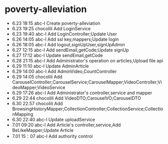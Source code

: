 # poverty-alleviation
- 6.23 18:15 abc-I Create poverty-alleviation
- 6.23 19:25 chocolili Add LoginService
- 6.23 19:40 abc-I Add LoginController;Update User
- 6.26 14:05 abc-I Add ssl key,mappers;Update login
- 6.26 18:05 abc-I Add logout,signUpUser,signUpAdmin
- 6.27 12:15 abc-I Add sendEmail,getCode;Update signUp
- 6.27 17:12 abc-I Update sendEmail,getCode
- 6.28 21:15 abc-I Add Administrator's operation on articles,Upload file api
- 6.29 11:10 abc-I Update AdminArticle
- 6.29 14:00 abc-I Add AdminVideo,CountController
- 6.29 14:05 chocolili Add CarouselController;CarouselService;CarouselMapper;VideoController;VideoMapper;VideoService
- 6.29 17:26 abc-I Add Administrator's controller,service and mapper
- 6.29 22:44 chocolili Add VideoDTO;CarouselVO;CarouselDTO
- 6.30 22.57 chocolili Add BrowsingHistoryMapper;CollectionController;CollectionService;CollectionMapping
- 6.30 22:40 abc-I Update uploadService
- 7.01 09:20 abc-I Add Article's controller,service,Add BeLikeMapper;Update Article 
- 7.01 15：07 abc-I Add authority control